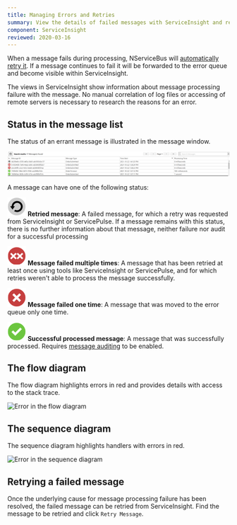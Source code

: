 ```yaml
---
title: Managing Errors and Retries
summary: View the details of failed messages with ServiceInsight and retry them
component: ServiceInsight
reviewed: 2020-03-16
---
```


When a message fails during processing, NServiceBus will [automatically retry it](/nservicebus/recoverability/). If a message continues to fail it will be forwarded to the error queue and become visible within ServiceInsight.

The views in ServiceInsight show information about message processing failure with the message. No manual correlation of log files or accessing of remote servers is necessary to research the reasons for an error.

## Status in the message list

The status of an errant message is illustrated in the message window.

![An error in the message window](images/overview-messagewindowerror.png 'width=500')

A message can have one of the following status:

![Retry icon](images/status-retry-icon.png 'width=20') **Retried message**: A failed message, for which a retry was requested from ServiceInsight or ServicePulse. If a message remains with this status, there is no further information about that message, neither failure nor audit for a successful processing

![Multiple errors icon](images/status-multiple-error-icon.png 'width=20') **Message failed multiple times**: A message that has been retried at least once using tools like ServiceInsight or ServicePulse, and for which retries weren't able to process the message successfully.

![Single error icon](images/status-error-icon.png 'width=20') **Message failed one time**: A message that was moved to the error queue only one time.

![Success icon](images/status-success-icon.png 'width=20') **Successful processed message**: A message that was successfully processed. Requires [message auditing](/nservicebus/operations/auditing.md) to be enabled.

## The flow diagram

The flow diagram highlights errors in red and provides details with access to the stack trace.

![Error in the flow diagram](images/overview-flowdiagramwitherror.png 'width=500')


## The sequence diagram

The sequence diagram highlights handlers with errors in red.

![Error in the sequence diagram](images/overview-sequence-diagram-witherror.png 'width=500')


## Retrying a failed message

Once the underlying cause for message processing failure has been resolved, the failed message can be retried from ServiceInsight. Find the message to be retried and click `Retry Message`.
